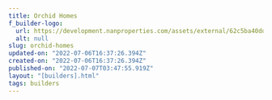 ```yaml
---
title: Orchid Homes
f_builder-logo:
  url: https://development.nanproperties.com/assets/external/62c5ba40ddcd435972d7d810_original.png%20logo%20(2).png
  alt: null
slug: orchid-homes
updated-on: "2022-07-06T16:37:26.394Z"
created-on: "2022-07-06T16:37:26.394Z"
published-on: "2022-07-07T03:47:55.919Z"
layout: "[builders].html"
tags: builders
---
```

